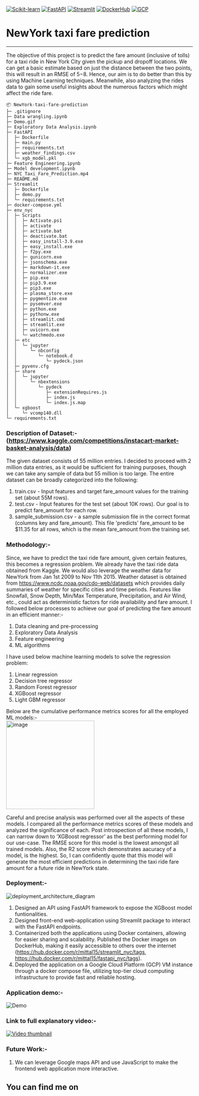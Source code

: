 [![Scikit-learn](https://img.shields.io/badge/Scikit--learn-F7931E?style=flat-square&logo=scikit-learn&logoColor=white)](https://scikit-learn.org/stable/)
[![FastAPI](https://img.shields.io/badge/FastAPI-009688?style=flat-square&logo=fastapi&logoColor=white)](https://fastapi.tiangolo.com/)
[![Streamlit](https://img.shields.io/badge/Streamlit-FF4B4B?style=flat-square&logo=streamlit&logoColor=white)](https://streamlit.io/)
[![DockerHub](https://img.shields.io/badge/DockerHub-0db7ed?style=flat-square&logo=docker&logoColor=white)](https://hub.docker.com/)
[![GCP](https://img.shields.io/badge/GCP-4285F4?style=flat-square&logo=google-cloud&logoColor=white)](https://cloud.google.com/)


# **NewYork taxi fare prediction**
---------------------------------------

The objective of this project is to predict the fare amount (inclusive of tolls) for a taxi ride in New York City given the pickup and dropoff locations. We can get a basic estimate based on just the distance between the two points, this will result in an RMSE of $5-$8. Hence, our aim is to do better than this by using Machine Learning techniques. Meanwhile, also analyzing the rides data to gain some useful insights about the numerous factors which might affect the ride fare.

```
📦 NewYork-taxi-fare-prediction
├─ .gitignore
├─ Data wrangling.ipynb
├─ Demo.gif
├─ Exploratory Data Analysis.ipynb
├─ FastAPI
│  ├─ Dockerfile
│  ├─ main.py
│  ├─ requirements.txt
│  ├─ weather_findings.csv
│  └─ xgb_model.pkl
├─ Feature Engineering.ipynb
├─ Model development.ipynb
├─ NYC_Taxi_Fare_Prediction.mp4
├─ README.md
├─ Streamlit
│  ├─ Dockerfile
│  ├─ demo.py
│  └─ requirements.txt
├─ docker-compose.yml
├─ env_nyc
│  ├─ Scripts
│  │  ├─ Activate.ps1
│  │  ├─ activate
│  │  ├─ activate.bat
│  │  ├─ deactivate.bat
│  │  ├─ easy_install-3.9.exe
│  │  ├─ easy_install.exe
│  │  ├─ f2py.exe
│  │  ├─ gunicorn.exe
│  │  ├─ jsonschema.exe
│  │  ├─ markdown-it.exe
│  │  ├─ normalizer.exe
│  │  ├─ pip.exe
│  │  ├─ pip3.9.exe
│  │  ├─ pip3.exe
│  │  ├─ plasma_store.exe
│  │  ├─ pygmentize.exe
│  │  ├─ pysemver.exe
│  │  ├─ python.exe
│  │  ├─ pythonw.exe
│  │  ├─ streamlit.cmd
│  │  ├─ streamlit.exe
│  │  ├─ uvicorn.exe
│  │  └─ watchmedo.exe
│  ├─ etc
│  │  └─ jupyter
│  │     └─ nbconfig
│  │        └─ notebook.d
│  │           └─ pydeck.json
│  ├─ pyvenv.cfg
│  ├─ share
│  │  └─ jupyter
│  │     └─ nbextensions
│  │        └─ pydeck
│  │           ├─ extensionRequires.js
│  │           ├─ index.js
│  │           └─ index.js.map
│  └─ xgboost
│     └─ vcomp140.dll
└─ requirements.txt
```

### Description of Dataset:- (https://www.kaggle.com/competitions/instacart-market-basket-analysis/data)
The given dataset consists of 55 million entries. I decided to proceed with 2 million data entries, as it would be sufficient for training purposes, though we can take any sample of data but 55 million is too large. The entire dataset can be broadly categorized into the following:
1. train.csv - Input features and target fare_amount values for the training set (about 55M rows).
2. test.csv - Input features for the test set (about 10K rows). Our goal is to predict fare_amount for each row.
3. sample_submission.csv - a sample submission file in the correct format (columns key and fare_amount). This file 'predicts' fare_amount to be $11.35 for all rows, which is the mean fare_amount from the training set.

### Methodology:-
Since, we have to predict the taxi ride fare amount, given certain features, this becomes a regression problem. We already have the taxi ride data obtained from Kaggle. We would also leverage the weather data for NewYork from Jan 1st 2009 to Nov 11th 2015. Weather dataset is obtained from https://www.ncdc.noaa.gov/cdo-web/datasets which provides daily summaries of weather for specific cities and time periods. Features like Snowfall, Snow Depth, Min/Max Temperature, Precipitation, and Air Wind, etc., could act as deterministic factors for ride availability and fare amount. I followed below processes to achieve our goal of predicting the fare amount in an efficient manner:-
1.	Data cleaning and pre-processing
2.	Exploratory Data Analysis
3.	Feature engineering
4.	ML algorithms

I have used below machine learning models to solve the regression problem:
1.	Linear regression
2.	Decision tree regressor
3.	Random Forest regressor
4.	XGBoost regressor
5.	Light GBM regressor

Below are the cumulative performance metrics scores for all the employed ML models:-
</br>
<img width="238" alt="image" src="https://user-images.githubusercontent.com/108916132/225148087-363b7795-262a-4f04-9d08-9213a056282d.png">

Careful and precise analysis was performed over all the aspects of these models. I compared all the performance metrics scores of these models and analyzed the significance of each. Post introspection of all these models, I can narrow down to ‘XGBoost regressor’ as the best performing model for our use-case. The RMSE score for this model is the lowest amongst all trained models. Also, the R2 score which demonstrates aacuracy of a model, is the highest. So, I can confidently quote that this model will generate the most efficient predictions in determining the taxi ride fare amount for a future ride in NewYork state.

### Deployment:-
![deployment_architecture_diagram](https://user-images.githubusercontent.com/108916132/225142720-a25157ae-3f83-4c89-a2bf-24f0c1b898f8.png)

1. Designed an API using FastAPI framework to expose the XGBoost model funtionalities.
2. Designed front-end web-application using Streamlit package to interact with the FastAPI endpoints.
3. Containerized both the applications using Docker containers, allowing for easier sharing and scalability. Published the Docker images on DockerHub, making it easily accessible to others over the internet (https://hub.docker.com/r/mittal15/streamlit_nyc/tags, https://hub.docker.com/r/mittal15/fastapi_nyc/tags).
4. Deployed the application on a Google Cloud Platform (GCP) VM instance through a docker compose file, utilizing top-tier cloud computing infrastructure to provide fast and reliable hosting.

### Application demo:-
![Demo](https://user-images.githubusercontent.com/108916132/225139532-0003b6aa-475c-4f26-82bc-7f903a15e96e.gif)

### Link to full explanatory video:-
[![Video thumbnail](https://user-images.githubusercontent.com/108916132/225133491-0c709a03-1600-47d2-963b-9a29d85e3304.png)](https://github.com/Hmittal15/NewYork-taxi-fare-prediction/raw/main/NYC_Taxi_Fare_Prediction.mp4 "Download or view the video")

### Future Work:-
1.	We can leverage Google maps API and use JavaScript to make the frontend web application more interactive.

## You can find me on <a href="http://www.linkedin.com/in/harshit-mittal-52b292131"> <img src="https://upload.wikimedia.org/wikipedia/commons/thumb/c/ca/LinkedIn_logo_initials.png/768px-LinkedIn_logo_initials.png" width="17" height="17" /></a>
